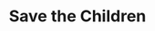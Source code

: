---
title: "Save the Children"
url: /derby/save-the-children-osmaston-road/
shop: Gebrauchtwaren
---